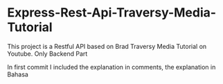 # Express-Rest-Api-Traversy-Media-Tutorial
This project is a Restful API based on Brad Traversy Media Tutorial on Youtube. Only Backend Part

In first commit I included the explanation in comments, the explanation in Bahasa
